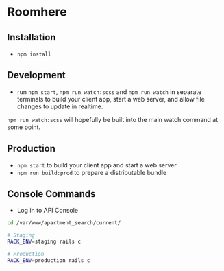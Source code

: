 # Roomhere

## Installation

* `npm install`

## Development
* run `npm start`, `npm run watch:scss` and `npm run watch` in separate terminals to build your client app, start a web server, and allow file changes to update in realtime.

`npm run watch:scss` will hopefully be built into the main watch command at some point. 

## Production

* `npm start` to build your client app and start a web server
* `npm run build:prod` to prepare a distributable bundle


## Console Commands

* Log in to API Console
``` sh
cd /var/www/apartment_search/current/

# Staging
RACK_ENV=staging rails c

# Production
RACK_ENV=production rails c
```
